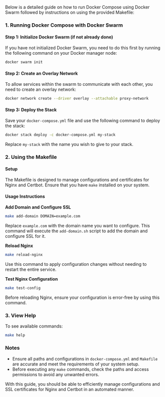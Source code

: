 Below is a detailed guide on how to run Docker Compose using Docker Swarm followed by instructions on using the provided Makefile:

### 1. Running Docker Compose with Docker Swarm

#### Step 1: Initialize Docker Swarm (if not already done)
If you have not initialized Docker Swarm, you need to do this first by running the following command on your Docker manager node:
```bash
docker swarm init
```

#### Step 2: Create an Overlay Network
To allow services within the swarm to communicate with each other, you need to create an overlay network:
```bash
docker network create --driver overlay --attachable proxy-network
```

#### Step 3: Deploy the Stack
Save your `docker-compose.yml` file and use the following command to deploy the stack:
```bash
docker stack deploy -c docker-compose.yml my-stack
```
Replace `my-stack` with the name you wish to give to your stack.

### 2. Using the Makefile

#### Setup
The Makefile is designed to manage configurations and certificates for Nginx and Certbot. Ensure that you have `make` installed on your system.

#### Usage Instructions

**Add Domain and Configure SSL**
```bash
make add-domain DOMAIN=example.com
```
Replace `example.com` with the domain name you want to configure. This command will execute the `add-domain.sh` script to add the domain and configure SSL for it.

**Reload Nginx**
```bash
make reload-nginx
```
Use this command to apply configuration changes without needing to restart the entire service.

**Test Nginx Configuration**
```bash
make test-config
```
Before reloading Nginx, ensure your configuration is error-free by using this command.

### 3. View Help

To see available commands:
```bash
make help
```

### Notes
- Ensure all paths and configurations in `docker-compose.yml` and `Makefile` are accurate and meet the requirements of your system setup.
- Before executing any `make` commands, check the paths and access permissions to avoid any unwanted errors.

With this guide, you should be able to efficiently manage configurations and SSL certificates for Nginx and Certbot in an automated manner.